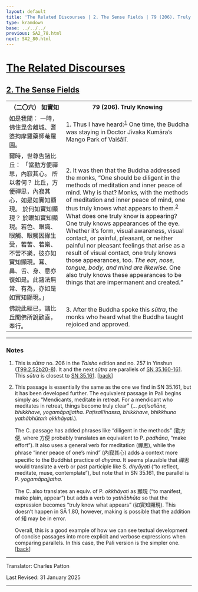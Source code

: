 ```yaml
---
layout: default
title: 'The Related Discourses | 2. The Sense Fields | 79 (206). Truly Knowing'
type: kramdown
base: ../../../
previous: SA2_78.html
next: SA2_80.html
---
```


<h1><a href='../index.html'>The Related Discourses</a></h1>
<h2><a href='index.html'>2. The Sense Fields</a></h2>

<table class="trans">
  <th class='ch'>（二〇六） 如實知</th>
  <th class='en'>79 (206). Truly Knowing</th>
  <tr>
    <td class='ch' title='t99.2.52b20'>如是我聞： 一時，佛住毘舍離城、耆婆拘摩羅藥師菴羅園。</td>
    <td id='p1'>1. Thus I have heard:<sup id="ref1"><a href="#n1">1</a></sup> One time, the Buddha was staying in Doctor Jīvaka Kumāra’s Mango Park of Vaiśālī.</td>
  </tr>
  <tr>
    <td class='ch' title='t99.2.52b21'>爾時，世尊告諸比丘： 「當勤方便禪思，內寂其心。 所以者何？ 比丘，方便禪思，內寂其心，如是如實知顯現。 於何如實知顯現？ 於眼如實知顯現。若色、眼識、眼觸、眼觸因緣生受，若苦、若樂、不苦不樂，彼亦如實知顯現。耳、鼻、舌、身、意亦復如是。此諸法無常、有為，亦如是如實知顯現。」</td>
    <td id='p2'>2. It was then that the Buddha addressed the monks, “One should be diligent in the methods of meditation and inner peace of mind. Why is that? Monks, with the methods of meditation and inner peace of mind, one thus truly knows what appears to them.<sup id="ref2"><a href="#n2">2</a></sup> What does one truly know is appearing? One truly knows appearances of the eye. Whether it’s form, visual awareness, visual contact, or painful, pleasant, or neither painful nor pleasant feelings that arise as a result of visual contact, one truly knows those appearances, too. <em>The ear, nose, tongue, body, and mind are likewise.</em> One also truly knows these appearances to be things that are impermanent and created.”</td>
  </tr>
  <tr>
    <td class='ch' title='t99.2.52b27'>佛說此經已，諸比丘聞佛所說歡喜，奉行。</td>
    <td id='p3'>3. After the Buddha spoke this <em>sūtra</em>, the monks who heard what the Buddha taught rejoiced and approved.</td>
  </tr>
</table>

<hr/>

<h3 id="notes">Notes</h3>

<ol class="notes-list">
<li id="n1">This is <em>sūtra</em> no. 206 in the <cite>Taisho</cite> edition and no. 257 in Yinshun (<a href="https://cbetaonline.dila.edu.tw/zh/T02n0099_p0052b20" target="_blank">T99.2.52b20-8</a>). It and the next <em>sūtra</em> are parallels of <a href="https://suttacentral.net/sn35.160" target="_blank">SN 35.160-161</a>. This <em>sūtra</em> is closest to <a href="https://suttacentral.net/sn35.161" target="_blank">SN 35.161</a>. [<a href="#ref1">back</a>]</li>
<li id="n2"><p>This passage is essentially the same as the one we find in SN 35.161, but it has been developed further. The equivalent passage in Pali begins simply as: “Mendicants, meditate in retreat. For a mendicant who meditates in retreat, things become truly clear” (<em>… paṭisallāne, bhikkhave, yogamāpajjatha. Paṭisallīnassa, bhikkhave, bhikkhuno yathābhūtaṁ okkhāyati.</em>).</p>
<p>The C. passage has added phrases like “diligent in the methods” (勤方便, where 方便 probably translates an equivalent to P. <em>padhāna</em>, “make effort”). It also uses a general verb for meditation (禪思), while the phrase “inner peace of one’s mind” (內寂其心) adds a context more specific to the Buddhist practice of <em>dhyāna</em>. It seems plausible that 禪思 would translate a verb or past participle like S. <em>dhyāyati</em> (“to reflect, meditate, muse, contemplate”), but note that in SN 35.161, the parallel is P. <em>yogamāpajjatha</em>.</p>
<p>The C. also translates an equiv. of P. <em>okkhāyati</em> as 顯現 (“to manifest, make plain, appear”) but adds a verb to <em>yathābhūta</em> so that the expression becomes “truly know what appears” (如實知顯現). This doesn’t happen in SĀ 1.80, however, making is possible that the addition of 知 may be in error.</p>
<p>Overall, this is a good example of how we can see textual development of concise passages into more explicit and verbose expressions when comparing parallels. In this case, the Pali version is the simpler one. [<a href="#ref2">back</a>]</p></li>
</ol>
<hr/>

<p class="translator">Translator: Charles Patton</p>
<p class='revised'>Last Revised: 31 January 2025</p>

<hr/>